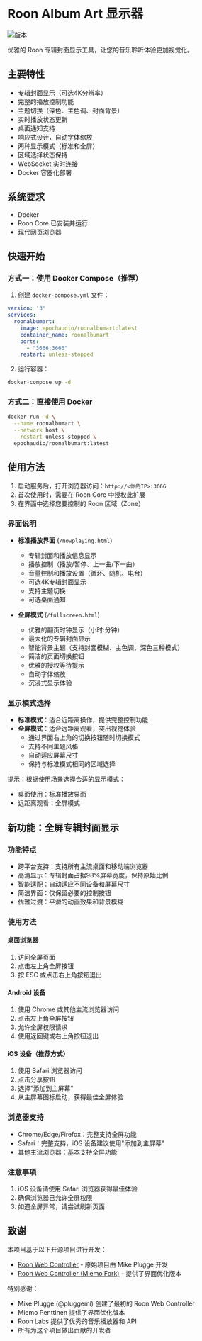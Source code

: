 # Roon Album Art 显示器

[![版本](https://img.shields.io/badge/版本-1.0.5-blue.svg)](https://github.com/your-repo/roonalbumart)

优雅的 Roon 专辑封面显示工具，让您的音乐聆听体验更加视觉化。

## 主要特性

- 专辑封面显示（可选4K分辨率）
- 完整的播放控制功能
- 主题切换（深色、主色调、封面背景）
- 实时播放状态更新
- 桌面通知支持
- 响应式设计，自动字体缩放
- 两种显示模式（标准和全屏）
- 区域选择状态保持
- WebSocket 实时连接
- Docker 容器化部署

## 系统要求

- Docker
- Roon Core 已安装并运行
- 现代网页浏览器

## 快速开始

### 方式一：使用 Docker Compose（推荐）

1. 创建 `docker-compose.yml` 文件：
```yaml
version: '3'
services:
  roonalbumart:
    image: epochaudio/roonalbumart:latest
    container_name: roonalbumart
    ports:
      - "3666:3666"
    restart: unless-stopped
```

2. 运行容器：
```bash
docker-compose up -d
```

### 方式二：直接使用 Docker

```bash
docker run -d \
  --name roonalbumart \
  --network host \
  --restart unless-stopped \
  epochaudio/roonalbumart:latest

```

## 使用方法

1. 启动服务后，打开浏览器访问：`http://<你的IP>:3666`
2. 首次使用时，需要在 Roon Core 中授权此扩展
3. 在界面中选择您要控制的 Roon 区域（Zone）

### 界面说明

- **标准播放界面** (`/nowplaying.html`)
  - 专辑封面和播放信息显示
  - 播放控制（播放/暂停、上一曲/下一曲）
  - 音量控制和播放设置（循环、随机、电台）
  - 可选4K专辑封面显示
  - 支持主题切换
  - 可选桌面通知

- **全屏模式** (`/fullscreen.html`)
  - 优雅的翻页时钟显示（小时:分钟）
  - 最大化的专辑封面显示
  - 智能背景主题（支持封面模糊、主色调、深色三种模式）
  - 简洁的页面切换按钮
  - 优雅的授权等待提示
  - 自动字体缩放
  - 沉浸式显示体验

### 显示模式选择
- **标准模式**：适合近距离操作，提供完整控制功能
- **全屏模式**：适合远距离观看，突出视觉体验
  - 通过界面右上角的切换按钮随时切换模式
  - 支持不同主题风格
  - 自动适应屏幕尺寸
  - 保持与标准模式相同的区域选择

提示：根据使用场景选择合适的显示模式：
- 桌面使用：标准播放界面
- 远距离观看：全屏模式


## 新功能：全屏专辑封面显示

### 功能特点
- 跨平台支持：支持所有主流桌面和移动端浏览器
- 高清显示：专辑封面占据98%屏幕宽度，保持原始比例
- 智能适配：自动适应不同设备和屏幕尺寸
- 简洁界面：仅保留必要的控制按钮
- 优雅过渡：平滑的动画效果和背景模糊

### 使用方法

#### 桌面浏览器
1. 访问全屏页面
2. 点击左上角全屏按钮
3. 按 ESC 或点击右上角按钮退出

#### Android 设备
1. 使用 Chrome 或其他主流浏览器访问
2. 点击左上角全屏按钮
3. 允许全屏权限请求
4. 使用返回键或右上角按钮退出

#### iOS 设备（推荐方式）
1. 使用 Safari 浏览器访问
2. 点击分享按钮
3. 选择"添加到主屏幕"
4. 从主屏幕图标启动，获得最佳全屏体验

### 浏览器支持
- Chrome/Edge/Firefox：完整支持全屏功能
- Safari：完整支持，iOS 设备建议使用"添加到主屏幕"
- 其他主流浏览器：基本支持全屏功能

### 注意事项
1. iOS 设备请使用 Safari 浏览器获得最佳体验
2. 确保浏览器已允许全屏权限
3. 如遇全屏异常，请尝试刷新页面


## 致谢

本项目基于以下开源项目进行开发：

- [Roon Web Controller](https://github.com/pluggemi/roon-web-controller) - 原始项目由 Mike Plugge 开发
- [Roon Web Controller (Miemo Fork)](https://github.com/miemo/roon-web-controller) - 提供了界面优化版本

特别感谢：
- Mike Plugge (@pluggemi) 创建了最初的 Roon Web Controller
- Miemo Penttinen 提供了界面优化版本
- Roon Labs 提供了优秀的音乐播放器和 API
- 所有为这个项目做出贡献的开发者

